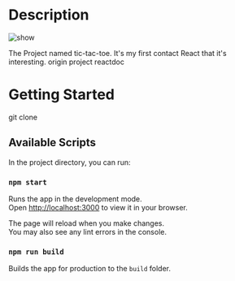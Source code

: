 # Description

![show](https://media.giphy.com/media/gZGGan3MTqIVAIBWry/giphy.gif)

The Project named tic-tac-toe. It's my first contact React that it's interesting.
origin project reactdoc

# Getting Started

git clone

## Available Scripts

In the project directory, you can run:

### `npm start`

Runs the app in the development mode.\
Open [http://localhost:3000](http://localhost:3000) to view it in your browser.

The page will reload when you make changes.\
You may also see any lint errors in the console.

### `npm run build`

Builds the app for production to the `build` folder.
